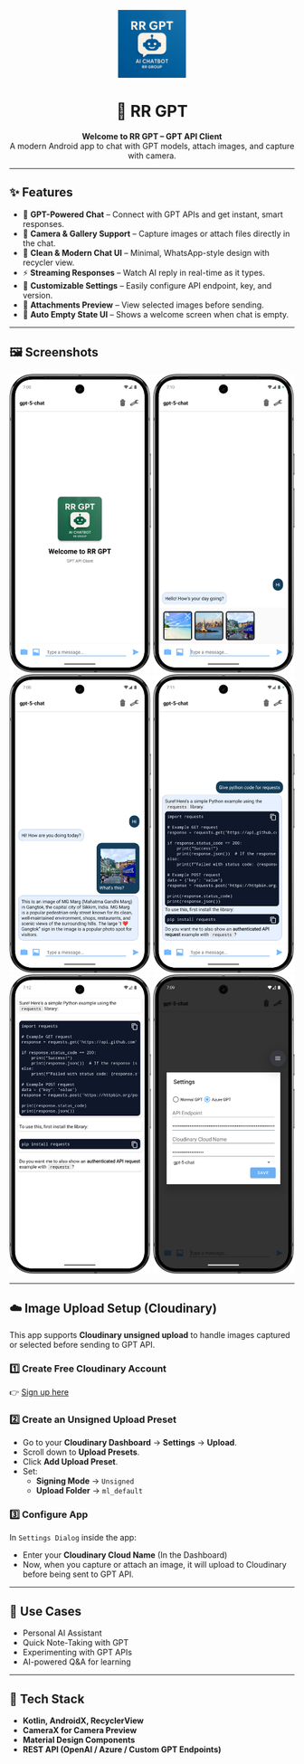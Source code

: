<p align="center">
  <img src="https://github.com/rishabhraj1572/RR-GPT/blob/master/app/src/main/ic_launcher-playstore.png?raw=true" alt="App Icon" width="120"/>
</p>

<h1 align="center">🤖 RR GPT</h1>
<p align="center">
  <b>Welcome to RR GPT – GPT API Client</b><br>
  A modern Android app to chat with GPT models, attach images, and capture with camera.<br>
</p>

---

## ✨ Features
- 🧠 **GPT-Powered Chat** – Connect with GPT APIs and get instant, smart responses.  
- 📸 **Camera & Gallery Support** – Capture images or attach files directly in the chat.  
- 💬 **Clean & Modern Chat UI** – Minimal, WhatsApp-style design with recycler view.  
- ⚡ **Streaming Responses** – Watch AI reply in real-time as it types.  
- 🎨 **Customizable Settings** – Easily configure API endpoint, key, and version.  
- 📂 **Attachments Preview** – View selected images before sending.  
- 🌙 **Auto Empty State UI** – Shows a welcome screen when chat is empty.  

---

## 🖼️ Screenshots  

<p align="center">
  <img src="https://github.com/rishabhraj1572/RR-GPT/blob/master/Screenshots/1.png?raw=true" alt="Chat Screen" width="250"/>
  <img src="https://github.com/rishabhraj1572/RR-GPT/blob/master/Screenshots/2.png?raw=true" alt="Multiple Images" width="250"/>
  <img src="https://github.com/rishabhraj1572/RR-GPT/blob/master/Screenshots/3.png?raw=true" alt="Chat with Image" width="250"/>
  <img src="https://github.com/rishabhraj1572/RR-GPT/blob/master/Screenshots/4.png?raw=true" alt="Code" width="250"/>
  <img src="https://github.com/rishabhraj1572/RR-GPT/blob/master/Screenshots/5.png?raw=true" alt="Single Message" width="250"/>
  <img src="https://github.com/rishabhraj1572/RR-GPT/blob/master/Screenshots/6.png?raw=true" alt="Config Dialog" width="250"/>
</p>  

---

## ☁️ Image Upload Setup (Cloudinary)  

This app supports **Cloudinary unsigned upload** to handle images captured or selected before sending to GPT API.  

### 1️⃣ Create Free Cloudinary Account  
👉 [Sign up here](https://cloudinary.com/users/register/free)  

### 2️⃣ Create an Unsigned Upload Preset  
- Go to your **Cloudinary Dashboard** → **Settings** → **Upload**.  
- Scroll down to **Upload Presets**.  
- Click **Add Upload Preset**.  
- Set:  
  - **Signing Mode** → `Unsigned`  
  - **Upload Folder** → `ml_default`

### 3️⃣ Configure App  
In `Settings Dialog` inside the app:  
- Enter your **Cloudinary Cloud Name** (In the Dashboard)  
- Now, when you capture or attach an image, it will upload to Cloudinary before being sent to GPT API.  

---

## 🎯 Use Cases
- Personal AI Assistant  
- Quick Note-Taking with GPT  
- Experimenting with GPT APIs  
- AI-powered Q&A for learning  

---

## 🚀 Tech Stack
- **Kotlin, AndroidX, RecyclerView**  
- **CameraX for Camera Preview**  
- **Material Design Components**  
- **REST API (OpenAI / Azure / Custom GPT Endpoints)**  
